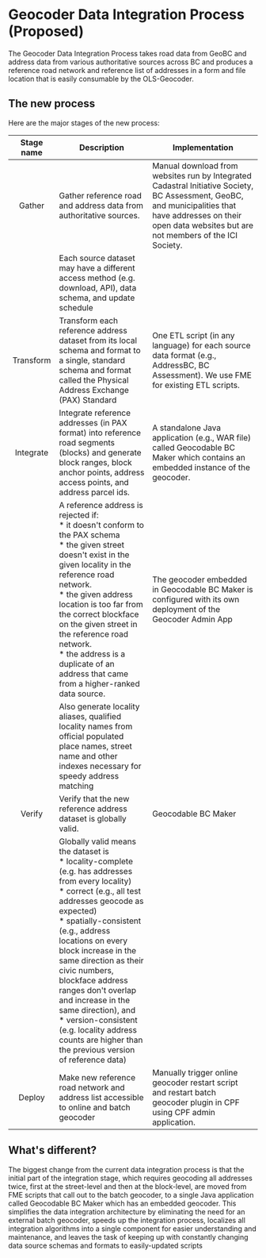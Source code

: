 # Geocoder Data Integration Process (Proposed)
The Geocoder Data Integration Process takes road data from GeoBC and address data from various authoritative sources across BC and produces a reference road network and reference list of addresses in a form and file location that is easily consumable by the OLS-Geocoder.

## The new process

Here are the major stages of the new process:

Stage name|Description|Implementation
|:--:|--|--|
|Gather|Gather reference road and address data from authoritative sources.|Manual download from websites run by Integrated Cadastral Initiative Society, BC Assessment, GeoBC, and municipalities that have addresses on their open data websites but are not members of the ICI Society.
||Each source dataset may have a different access method (e.g. download, API), data schema, and update schedule|
|Transform|Transform each reference address dataset from its local schema and format to a single, standard schema and format called the Physical Address Exchange (PAX) Standard|One ETL script (in any language) for each source data format (e.g., AddressBC, BC Assessment). We use FME for existing ETL scripts.
|Integrate|Integrate reference addresses (in PAX format) into reference road segments (blocks) and generate block ranges, block anchor points, address access points, and address parcel ids.|A standalone Java application (e.g., WAR file) called Geocodable BC Maker which contains an embedded instance of the geocoder.
||A reference address is rejected if:<br>* it doesn't conform to the PAX schema<br>* the given street doesn't exist in the given locality in the reference road network.<br>* the given address location is too far from the correct blockface on the given street in the reference road network.<br>* the address is a duplicate of an address that came from a higher-ranked data source.|The geocoder embedded in Geocodable BC Maker is configured with its own deployment of the Geocoder Admin App|Data sources are ranked as follows:<br>1. AddressBC<br>2. Open data munis<br>3. BC Assessment<br>
||Also generate locality aliases, qualified locality names from official populated place names, street name and other indexes necessary for speedy address matching|
|Verify|Verify that the new reference address dataset is globally valid.|Geocodable BC Maker| 
||Globally valid means the dataset is <br> * locality-complete (e.g. has addresses from every locality) <br> * correct (e.g., all test addresses geocode as expected) <br> * spatially-consistent (e.g., address locations on every block increase in the same direction as their civic numbers, blockface address ranges don't overlap and increase in the same direction), and <br>  * version-consistent (e.g. locality address counts are higher than the previous version of reference data)|
Deploy| Make new reference road network and address list accessible to online and batch geocoder|Manually trigger online geocoder restart script and restart batch geocoder plugin in CPF using CPF admin application.

## What's different?

The biggest change from the current data integration process is that the initial part of the integration stage, which requires geocoding all addresses twice, first at the street-level and then at the block-level, are moved from FME scripts that call out to the batch geocoder, to a single Java application called Geocodable BC Maker which has an embedded geocoder. This simplifies the data integration architecture by eliminating the need for an external batch geocoder, speeds up the integration process, localizes all integration algorithms into a single component for easier understanding and maintenance, and leaves the task of keeping up with constantly changing data source schemas and formats to easily-updated scripts

